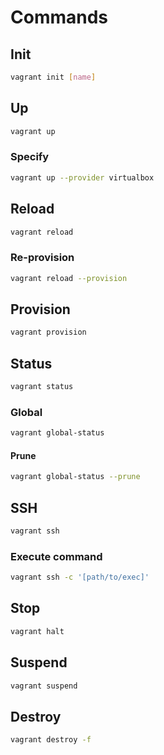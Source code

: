 # Commands

## Init

```sh
vagrant init [name]
```

## Up

```sh
vagrant up
```

### Specify

```sh
vagrant up --provider virtualbox
```

## Reload

```sh
vagrant reload
```

### Re-provision

```sh
vagrant reload --provision
```

## Provision

```sh
vagrant provision
```

## Status

```sh
vagrant status
```

### Global

```sh
vagrant global-status
```

#### Prune

```sh
vagrant global-status --prune
```

## SSH

```sh
vagrant ssh
```

### Execute command

```sh
vagrant ssh -c '[path/to/exec]'
```

## Stop

```sh
vagrant halt
```

## Suspend

```sh
vagrant suspend
```

## Destroy

```sh
vagrant destroy -f
```
